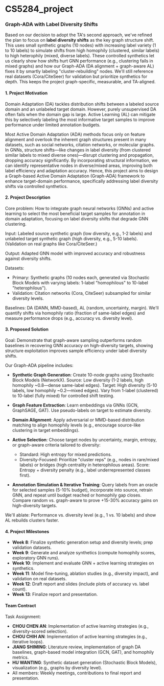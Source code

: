 # CS5284_project

### Graph-ADA with Label Diversity Shifts

Based on our decision to adopt the TA's second approach, we've refined the plan to focus on **label diversity shifts** as the key graph structure shift. This uses small synthetic graphs (10 nodes) with increasing label variety (1 to 10 labels) to simulate shifts from high homophily (clustered, similar labels) to high heterophily (mixed, diverse labels). These controlled synthetics let us clearly show how shifts hurt GNN performance (e.g., clustering fails in mixed graphs) and how our Graph-ADA (DA alignment + graph-aware AL) fixes it by smartly labeling "cluster-rebuilding" nodes. We'll still reference real datasets (Cora/CiteSeer) for validation but prioritize synthetics for depth. This keeps the project graph-specific, measurable, and TA-aligned.

#### 1. Project Motivation
Domain Adaptation (DA) tackles distribution shifts between a labeled source domain and an unlabeled target domain. However, purely unsupervised DA often fails when the domain gap is large. Active Learning (AL) can mitigate this by selectively labeling the most informative target samples to improve performance under limited annotation budgets.

Most Active Domain Adaptation (ADA) methods focus only on feature alignment and overlook the inherent graph structures present in many datasets, such as social networks, citation networks, or molecular graphs. In GNNs, structure shifts—like changes in label diversity (from clustered similar labels to mixed diverse ones)—disrupt clustering and propagation, dropping accuracy significantly. By incorporating structural information, we can identify representative nodes in diverse/mixed areas, improving both label efficiency and adaptation accuracy. Hence, this project aims to design a Graph-based Active Domain Adaptation (Graph-ADA) framework to enhance target-domain performance, specifically addressing label diversity shifts via controlled synthetics.

#### 2. Project Description
Core problem: How to integrate graph neural networks (GNNs) and active learning to select the most beneficial target samples for annotation in domain adaptation, focusing on label diversity shifts that degrade GNN clustering.

Input: Labeled source synthetic graph (low diversity, e.g., 1-2 labels) and unlabeled target synthetic graph (high diversity, e.g., 5-10 labels). (Validation on real graphs like Cora/CiteSeer.)

Output: Adapted GNN model with improved accuracy and robustness against diversity shifts.

Datasets: 
- Primary: Synthetic graphs (10 nodes each, generated via Stochastic Block Models with varying labels: 1-label "homophilous" to 10-label "heterophilous").
- Validation: Citation networks (Cora, CiteSeer) subsampled for similar diversity levels.

Baselines: DA (DANN, MMD-based), AL (random, uncertainty, margin). We'll quantify shifts via homophily ratio (fraction of same-label edges) and measure performance drops (e.g., accuracy vs. diversity level).

#### 3. Proposed Solution
Goal: Demonstrate that graph-aware sampling outperforms random baselines in recovering GNN accuracy on high-diversity targets, showing structure exploitation improves sample efficiency under label diversity shifts.

Our Graph-ADA pipeline includes:
- **Synthetic Graph Generation**: Create 10-node graphs using Stochastic Block Models (NetworkX). Source: Low diversity (1-2 labels, high homophily ~0.8—dense same-label edges). Target: High diversity (5-10 labels, low homophily ~0.2—mixed edges). Vary from 1-label (clustered) to 10-label (fully mixed) for controlled shift testing.
  
- **Graph Feature Extraction**: Learn embeddings via GNNs (GCN, GraphSAGE, GAT). Use pseudo-labels on target to estimate diversity.

- **Domain Alignment**: Apply adversarial or MMD-based distribution matching to align homophily levels (e.g., encourage source-like clustering in target embeddings).

- **Active Selection**: Choose target nodes by uncertainty, margin, entropy, or graph-aware criteria tailored to diversity:
  - Standard: High entropy for mixed predictions.
  - Diversity-Focused: Prioritize "cluster reps" (e.g., nodes in rare/mixed labels) or bridges (high centrality in heterophilous areas). Score: Entropy + diversity penalty (e.g., label underrepresented classes first).

- **Annotation Simulation & Iterative Training**: Query labels from an oracle for selected samples (5-10% budget), incorporate into source, retrain GNN, and repeat until budget reached or homophily gap closes. Compare random vs. graph-aware to prove +15-30% accuracy gains on high-diversity targets.

We'll ablate: Performance vs. diversity level (e.g., 1 vs. 10 labels) and show AL rebuilds clusters faster.

#### 4. Project Milestones
- **Week 8**: Finalize synthetic generation setup and diversity levels; prep validation datasets.
- **Week 9**: Generate and analyze synthetics (compute homophily scores, exploratory GNN runs).
- **Week 10**: Implement and evaluate GNN + active learning strategies on synthetics.
- **Week 11**: Model fine-tuning, ablation studies (e.g., diversity impact), and validation on real datasets.
- **Week 12**: Draft report and slides (include plots of accuracy vs. label count).
- **Week 13**: Finalize report and presentation.

#### Team Contract
Task Assignment:
- **CHOU CHEN AN**: Implementation of active learning strategies (e.g., diversity-scored selection).
- **CHOU CHIH AN**: Implementation of active learning strategies (e.g., iterative loops).
- **JIANG SHIMING**: Literature review, implementation of graph DA baselines, graph-based model integration (GCN, GAT), and homophily metrics.
- **HU WANTING**: Synthetic dataset generation (Stochastic Block Models), visualization (e.g., graphs by diversity level).
- All members: Weekly meetings, contributions to final report and presentation.